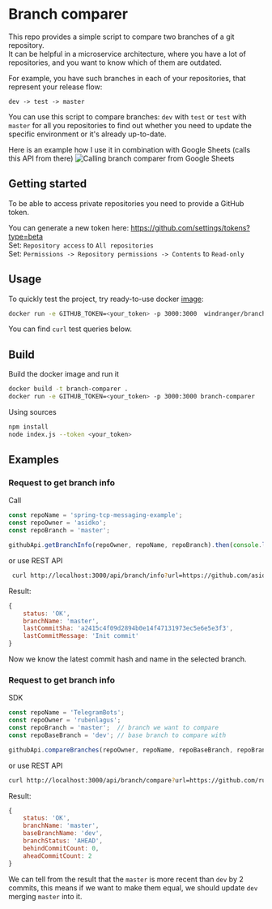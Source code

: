# Branch comparer

This repo provides a simple script to compare two branches of a git repository.  
It can be helpful in a microservice architecture, where you have a lot of repositories,
and you want to know which of them are outdated.

For example, you have such branches in each of your repositories, that represent your release flow:
```text
dev -> test -> master
```
You can use this script to compare branches: `dev` with `test` or `test` with `master` for all you repositories
to find out whether you need to update the specific environment or it's already up-to-date.

Here is an example how I use it in combination with Google Sheets (calls this API from there)
![Calling branch comparer from Google Sheets](https://github.com/asidko/locins/assets/22843881/24f640aa-fadc-42c4-a0ae-6ad58b0ec923)
## Getting started

To be able to access private repositories you need to provide a GitHub token.

You can generate a new token here: https://github.com/settings/tokens?type=beta  
Set: `Repository access` to `All repositories`  
Set: `Permissions -> Repository permissions -> Contents` to `Read-only`

## Usage

To quickly test the project, try ready-to-use docker [image](https://hub.docker.com/repository/docker/windranger/branch-comparer):
```bash
docker run -e GITHUB_TOKEN=<your_token> -p 3000:3000  windranger/branch-comparer:v2.0.1
```

You can find `curl` test queries below.

## Build

Build the docker image and run it
```bash
docker build -t branch-comparer .
docker run -e GITHUB_TOKEN=<your_token> -p 3000:3000 branch-comparer
```

Using sources
```bash
npm install
node index.js --token <your_token>
```

## Examples

### Request to get branch info

Call
```js
const repoName = 'spring-tcp-messaging-example';
const repoOwner = 'asidko';
const repoBranch = 'master';

githubApi.getBranchInfo(repoOwner, repoName, repoBranch).then(console.log);
```
or use REST API
```bash
 curl http://localhost:3000/api/branch/info?url=https://github.com/asidko/spring-tcp-messaging-example.git&branch=master
```

Result:
```js
{
    status: 'OK',
    branchName: 'master',
    lastCommitSha: 'a2415c4f09d2894b0e14f47131973ec5e6e5e3f3',
    lastCommitMessage: 'Init commit'
}
```
Now we know the latest commit hash and name in the selected branch.

### Request to get branch info

SDK
```js
const repoName = 'TelegramBots';
const repoOwner = 'rubenlagus';
const repoBranch = 'master';  // branch we want to compare
const repoBaseBranch = 'dev'; // base branch to compare with

githubApi.compareBranches(repoOwner, repoName, repoBaseBranch, repoBranch).then(console.log);
```
or use REST API
```bash
curl http://localhost:3000/api/branch/compare?url=https://github.com/rubenlagus/TelegramBots.git&branch=master&baseBranch=dev
```
Result:
```js
{
    status: 'OK',
    branchName: 'master',
    baseBranchName: 'dev',
    branchStatus: 'AHEAD',
    behindCommitCount: 0,
    aheadCommitCount: 2
}
```
We can tell from the result that the `master` is more recent than `dev` by 2 commits, this means if we want to make them equal, we should update `dev` merging `master` into it.